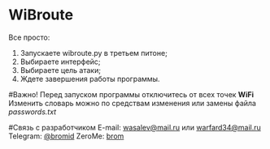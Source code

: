 # WiBroute
Все просто:
1. Запускаете wibroute.py в третьем питоне;
2. Выбираете интерфейс;
3. Выбираете цель атаки;
4. Ждете завершения работы программы.

#Важно!
Перед запуском программы отключитесь от всех точек **WiFi**
Изменить словарь можно по средствам изменения или замены файла _passwords.txt_

#Связь с разработчиком
E-mail: wasalev@mail.ru или warfard34@mail.ru
Telegram: [@bromid]( http://telegram.me/bromid)
 ZeroMe: [brom](http://127.0.0.1:43110/Me.ZeroNetwork.bit/?Profile/1GrEenUGRWnzaNZjR3XsQa6dQgdPDTyt7i/1NHR4Gdv1dVLZS5HRwY6aJWfngk9jCLF87/brom@zeroid.bit)